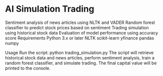 # AI Simulation Trading

Sentiment analysis of news articles using NLTK and VADER
Random forest classifier to predict stock prices based on sentiment
Trading simulation using historical stock data
Evaluation of model performance using accuracy score
Requirements
Python 3.x or later
NLTK
scikit-learn
yfinance
pandas
numpy

Usage
Run the script: python trading_simulation.py
The script will retrieve historical stock data and news articles, perform sentiment analysis, train a random forest classifier, and simulate trading.
The final capital value will be printed to the console.

